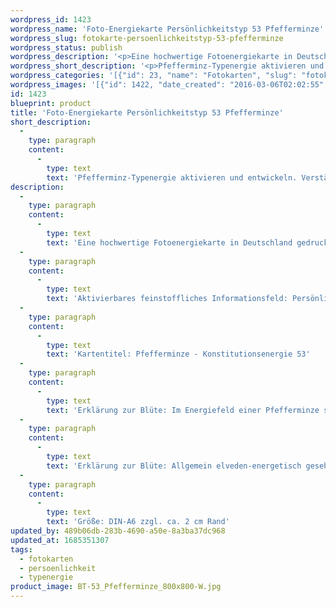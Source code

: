 ```yaml
---
wordpress_id: 1423
wordpress_name: 'Foto-Energiekarte Persönlichkeitstyp 53 Pfefferminze'
wordpress_slug: fotokarte-persoenlichkeitstyp-53-pfefferminze
wordpress_status: publish
wordpress_description: '<p>Eine hochwertige Fotoenergiekarte in Deutschland gedruckt und in Handarbeit laminiert.  Sie ist in Postkartengröße (DIN-A6) gut zu transportieren und kann auch auf den Körper aufgelegt werden.</p><p>Aktivierbares feinstoffliches Informationsfeld: Persönlichkeitsenergie eines Pfefferminze-Typs: Leicht, mental, ausgleichend, freundlich. Entwicklung der Charakteristika dieses Persönlichkeitstyps. Stärkung der entsprechenden Persönlichkeit mit ihrer besonderen Energiequalität. Ausgleich und Veränderung ungünstiger Zustände innerhalb einer Person, die aufgrund dieser Konstitution entstanden sind. Annahme und Verständnis für einen Menschen mit dieser Persönlichkeitsenergie. Eine Stärkung der eigenen Persönlichkeitsenergie sowie die Beschäftigung mit der Energie anderer Persönlichkeiten kann insgesamt das eigene Selbstbewusstsein stärken.<br />Kartentitel: Pfefferminze - Konstitutionsenergie 53</p><p>Erklärung zur Blüte: Im Energiefeld einer Pfefferminze sind in besonderem Maße unter anderem energetisch vorhanden: Frische, Humor, Ausgeglichenheit.</p><p>Erklärung zur Blüte: Allgemein elveden-energetisch gesehen steht eine Pfefferminze unter anderem für "Kluge Verhaltensweisen, Gezügeltheit, geistige Fähigkeiten".<br />Größe: DIN-A6 zzgl. ca. 2 cm Rand<br />Andere Formate sind individuell für Sie innerhalb weniger Tage herstellbar. Bitte kontaktieren Sie uns hierfür unter <a href="mailto:info@elvedenverlag.de">info@elvedenverlag.de</a>.</p><p>Anwendungshinweise</p>'
wordpress_short_description: '<p>Pfefferminz-Typenergie aktivieren und entwickeln. Verständnis für diese Typenergie gewinnen (&#8222;leicht, mental, ausgleichend, freundlich&#8220;)<br /><em>Hinweis: Das Wasserzeichen „Elveden Verlag Energiebild“ wird nicht mit gedruckt</em></p>'
wordpress_categories: '[{"id": 23, "name": "Fotokarten", "slug": "fotokarten"}, {"id": 37, "name": "Pers\u00f6nlichkeit", "slug": "persoenlichkeit"}, {"id": 90, "name": "Typenergie", "slug": "typenergie"}]'
wordpress_images: '[{"id": 1422, "date_created": "2016-03-06T02:02:55", "date_created_gmt": "2016-03-06T00:02:55", "date_modified": "2016-03-06T02:02:55", "date_modified_gmt": "2016-03-06T00:02:55", "src": "https://my.feenbaum.de/wp-content/uploads/2016/03/BT-53_Pfefferminze_800x800-W.jpg", "name": "BT-53_Pfefferminze_800x800-W", "alt": ""}]'
id: 1423
blueprint: product
title: 'Foto-Energiekarte Persönlichkeitstyp 53 Pfefferminze'
short_description:
  -
    type: paragraph
    content:
      -
        type: text
        text: 'Pfefferminz-Typenergie aktivieren und entwickeln. Verständnis für diese Typenergie gewinnen (''leicht, mental, ausgleichend, freundlich'')'
description:
  -
    type: paragraph
    content:
      -
        type: text
        text: 'Eine hochwertige Fotoenergiekarte in Deutschland gedruckt und in Handarbeit laminiert.  Sie ist in Postkartengröße (DIN-A6) gut zu transportieren und kann auch auf den Körper aufgelegt werden.'
  -
    type: paragraph
    content:
      -
        type: text
        text: 'Aktivierbares feinstoffliches Informationsfeld: Persönlichkeitsenergie eines Pfefferminze-Typs: Leicht, mental, ausgleichend, freundlich. Entwicklung der Charakteristika dieses Persönlichkeitstyps. Stärkung der entsprechenden Persönlichkeit mit ihrer besonderen Energiequalität. Ausgleich und Veränderung ungünstiger Zustände innerhalb einer Person, die aufgrund dieser Konstitution entstanden sind. Annahme und Verständnis für einen Menschen mit dieser Persönlichkeitsenergie. Eine Stärkung der eigenen Persönlichkeitsenergie sowie die Beschäftigung mit der Energie anderer Persönlichkeiten kann insgesamt das eigene Selbstbewusstsein stärken.'
  -
    type: paragraph
    content:
      -
        type: text
        text: 'Kartentitel: Pfefferminze - Konstitutionsenergie 53'
  -
    type: paragraph
    content:
      -
        type: text
        text: 'Erklärung zur Blüte: Im Energiefeld einer Pfefferminze sind in besonderem Maße unter anderem energetisch vorhanden: Frische, Humor, Ausgeglichenheit.'
  -
    type: paragraph
    content:
      -
        type: text
        text: 'Erklärung zur Blüte: Allgemein elveden-energetisch gesehen steht eine Pfefferminze unter anderem für "Kluge Verhaltensweisen, Gezügeltheit, geistige Fähigkeiten".'
  -
    type: paragraph
    content:
      -
        type: text
        text: 'Größe: DIN-A6 zzgl. ca. 2 cm Rand'
updated_by: 489b06db-283b-4690-a50e-8a3ba37dc968
updated_at: 1685351307
tags:
  - fotokarten
  - persoenlichkeit
  - typenergie
product_image: BT-53_Pfefferminze_800x800-W.jpg
---
```

